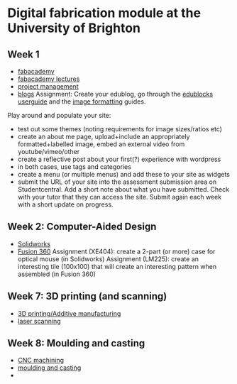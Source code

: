 # Digital fabrication module at the University of Brighton
## Week 1
- [fabacademy](http://fab.academany.org/2019/)
- [fabacademy lectures](https://vimeo.com/academany)
- [project management](https://github.com/derekcovill/notes/blob/master/project-management.md)
- [blogs](https://github.com/derekcovill/notes/blob/master/blogs.md)
Assignment:  Create your edublog, go through the [edublocks userguide](https://help.edublogs.org/user-guide/) and the [image formatting](https://support.squarespace.com/hc/en-us/articles/206542517-Formatting-your-images-for-display-on-the-web) guides. 

Play around and populate your site:
- test out some themes (noting requirements for image sizes/ratios etc)
- create an about me page, upload+include an appropriately formatted+labelled image, embed an external video from youtube/vimeo/other
- create a reflective post about your first(?) experience with wordpress
- in both cases, use tags and categories
- create a menu (or multiple menus) and add these to your site as widgets
- submit the URL of your site into the assessment submission area on Studentcentral. Add a short note about what you have submitted. Check with your tutor that they can access the site. Submit again each week with a short update on progress. 


## Week 2: Computer-Aided Design
- [Solidworks](https://github.com/derekcovill/notes/blob/master/solidworks.md)
- [Fusion 360]()
Assignment (XE404): create a 2-part (or more) case for optical mouse (in Solidworks)
Assignment (LM225): create an interesting tile (100x100) that will create an interesting pattern when assembled (in Fusion 360)

## Week 7: 3D printing (and scanning)
- [3D printing/Additive manufacturing]()
- [laser scanning]()

## Week 8: Moulding and casting
- [CNC machining]()
- [moulding and casting]()
-
